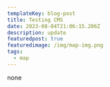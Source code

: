 ```yaml
---
templateKey: blog-post
title: Testing CMS
date: 2023-08-04T21:06:15.206Z
description: update
featuredpost: true
featuredimage: /img/map-img.png
tags:
  - map
---
```

n﻿one